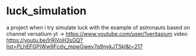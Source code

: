 # luck_simulation
a project when i try simulate luck with the example of astronauts 
based on channel versatium yt -> https://www.youtube.com/user/1veritasium
video https://youtu.be/IrRiVoH3sGQ?list=PLhEFGPjWw9Fcdv_mpwGwev7q9nykJT5kI&t=217
